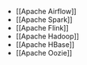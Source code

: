 - [[Apache Airflow]]
- [[Apache Spark]]
- [[Apache Flink]]
- [[Apache Hadoop]]
- [[Apache HBase]]
- [[Apache Oozie]]
